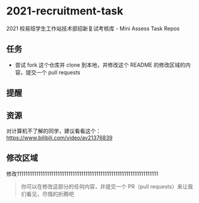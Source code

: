 # 2021-recruitment-task
2021 校易班学生工作站技术部招新复试考核库 - Mini Assess Task Repos

## 任务
- 尝试 fork 这个仓库并 clone 到本地，并修改这个 README 的修改区域的内容，提交一个 pull requests
## 提醒
## 资源
对计算机不了解的同学，建议看看这个：https://www.bilibili.com/video/av21376839
## 修改区域
修改111111111111111111111111111111111111111111111111111111111111111111

> 你可以在修改这部分的任何内容，并提交一个 PR（pull requests）来让我们看见，尽情的折腾吧
